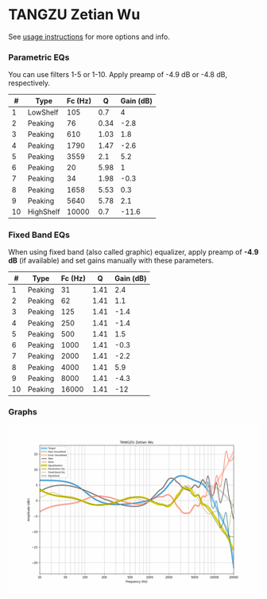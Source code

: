 # TANGZU Zetian Wu
See [usage instructions](https://github.com/jaakkopasanen/AutoEq#usage) for more options and info.

### Parametric EQs
You can use filters 1-5 or 1-10. Apply preamp of -4.9 dB or -4.8 dB, respectively.

|   # | Type      |   Fc (Hz) |    Q |   Gain (dB) |
|-----|-----------|-----------|------|-------------|
|   1 | LowShelf  |       105 | 0.7  |         4   |
|   2 | Peaking   |        76 | 0.34 |        -2.8 |
|   3 | Peaking   |       610 | 1.03 |         1.8 |
|   4 | Peaking   |      1790 | 1.47 |        -2.6 |
|   5 | Peaking   |      3559 | 2.1  |         5.2 |
|   6 | Peaking   |        20 | 5.98 |         1   |
|   7 | Peaking   |        34 | 1.98 |        -0.3 |
|   8 | Peaking   |      1658 | 5.53 |         0.3 |
|   9 | Peaking   |      5640 | 5.78 |         2.1 |
|  10 | HighShelf |     10000 | 0.7  |       -11.6 |

### Fixed Band EQs
When using fixed band (also called graphic) equalizer, apply preamp of **-4.9 dB** (if available) and set gains manually with these parameters.

|   # | Type    |   Fc (Hz) |    Q |   Gain (dB) |
|-----|---------|-----------|------|-------------|
|   1 | Peaking |        31 | 1.41 |         2.4 |
|   2 | Peaking |        62 | 1.41 |         1.1 |
|   3 | Peaking |       125 | 1.41 |        -1.4 |
|   4 | Peaking |       250 | 1.41 |        -1.4 |
|   5 | Peaking |       500 | 1.41 |         1.5 |
|   6 | Peaking |      1000 | 1.41 |        -0.3 |
|   7 | Peaking |      2000 | 1.41 |        -2.2 |
|   8 | Peaking |      4000 | 1.41 |         5.9 |
|   9 | Peaking |      8000 | 1.41 |        -4.3 |
|  10 | Peaking |     16000 | 1.41 |       -12   |

### Graphs
![](./TANGZU%20Zetian%20Wu.png)
